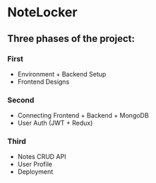 # NoteLocker
## Three phases of the project:
### First
- Environment + Backend Setup
- Frontend Designs
### Second
- Connecting Frontend + Backend + MongoDB
- User Auth (JWT + Redux)
### Third
- Notes CRUD API 
- User Profile
- Deployment
